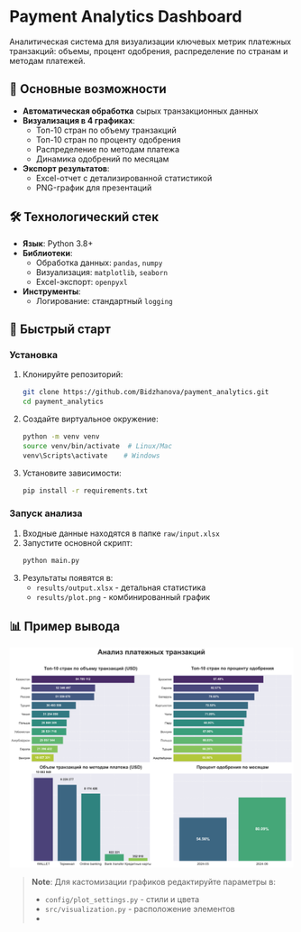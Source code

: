 # Payment Analytics Dashboard

Аналитическая система для визуализации ключевых метрик платежных транзакций: объемы, процент одобрения, распределение по странам и методам платежей.

## 📌 Основные возможности

- **Автоматическая обработка** сырых транзакционных данных
- **Визуализация в 4 графиках**:
  - Топ-10 стран по объему транзакций
  - Топ-10 стран по проценту одобрения
  - Распределение по методам платежа
  - Динамика одобрений по месяцам
- **Экспорт результатов**:
  - Excel-отчет с детализированной статистикой
  - PNG-график для презентаций

## 🛠 Технологический стек

- **Язык**: Python 3.8+
- **Библиотеки**:
  - Обработка данных: `pandas`, `numpy`
  - Визуализация: `matplotlib`, `seaborn`
  - Excel-экспорт: `openpyxl`
- **Инструменты**:
  - Логирование: стандартный `logging`

## 🚀 Быстрый старт

### Установка

1. Клонируйте репозиторий:
   ```bash
   git clone https://github.com/Bidzhanova/payment_analytics.git
   cd payment_analytics
   ```

2. Создайте виртуальное окружение:
   ```bash
   python -m venv venv
   source venv/bin/activate  # Linux/Mac
   venv\Scripts\activate    # Windows
   ```

3. Установите зависимости:
   ```bash
   pip install -r requirements.txt
   ```

### Запуск анализа

1. Входные данные находятся в папке `raw/input.xlsx`
2. Запустите основной скрипт:
   ```bash
   python main.py
   ```
3. Результаты появятся в:
   - `results/output.xlsx` - детальная статистика
   - `results/plot.png` - комбинированный график

## 📊 Пример вывода

![Пример графиков](docs/sample_plot.png) <!-- Добавьте реальный пример в папку docs -->

> **Note**: Для кастомизации графиков редактируйте параметры в:
> - `config/plot_settings.py` - стили и цвета
> - `src/visualization.py` - расположение элементов
> - 